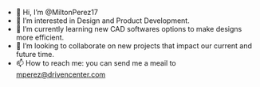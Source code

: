 - 👋 Hi, I’m @MiltonPerez17
- 👀 I’m interested in Design and Product Development.
- 🌱 I’m currently learning new CAD softwares options to make designs more efficient.
- 💞️ I’m looking to collaborate on new projects that impact our current and future time. 
- 📫 How to reach me: you can send me a meail to mperez@drivencenter.com
